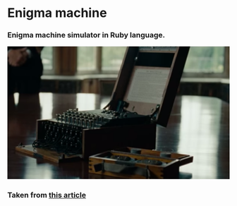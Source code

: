 # Enigma machine
### Enigma machine simulator in Ruby language.

![Enigma](enigma_image.png)
### Taken from [this article](http://red-badger.com/blog/2015/02/23/understanding-the-enigma-machine-with-30-lines-of-ruby-star-of-the-2014-film-the-imitation-game/)
